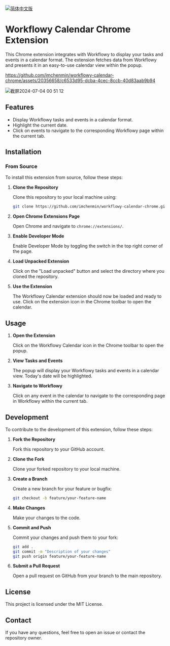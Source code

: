   <a href="./docs/README_CN.md"><img alt="简体中文版" src="https://img.shields.io/badge/简体中文-d9d9d9"></a>
# Workflowy Calendar Chrome Extension

This Chrome extension integrates with Workflowy to display your tasks and events in a calendar format. The extension fetches data from Workflowy and presents it in an easy-to-use calendar view within the popup.

https://github.com/imchenmin/workflowy-calendar-chrome/assets/20356658/c6533d95-dcba-4cec-8ccb-40d83aab9b94


![截屏2024-07-04 00 51 12](https://github.com/imchenmin/workflowy-calendar-chrome/assets/20356658/59d4761c-4c11-47b2-8feb-f5c3c700aff5)
## Features

- Display Workflowy tasks and events in a calendar format.
- Highlight the current date.
- Click on events to navigate to the corresponding Workflowy page within the current tab.

## Installation

### From Source

To install this extension from source, follow these steps:

1. **Clone the Repository**

   Clone this repository to your local machine using:
   ```sh
   git clone https://github.com/imchenmin/workflowy-calendar-chrome.git
   ```

2. **Open Chrome Extensions Page**

   Open Chrome and navigate to `chrome://extensions/`.

3. **Enable Developer Mode**

   Enable Developer Mode by toggling the switch in the top right corner of the page.

4. **Load Unpacked Extension**

   Click on the "Load unpacked" button and select the directory where you cloned the repository.

5. **Use the Extension**

   The Workflowy Calendar extension should now be loaded and ready to use. Click on the extension icon in the Chrome toolbar to open the calendar.

## Usage

1. **Open the Extension**

   Click on the Workflowy Calendar icon in the Chrome toolbar to open the popup.

2. **View Tasks and Events**

   The popup will display your Workflowy tasks and events in a calendar view. Today's date will be highlighted.

3. **Navigate to Workflowy**

   Click on any event in the calendar to navigate to the corresponding page in Workflowy within the current tab.

## Development

To contribute to the development of this extension, follow these steps:

1. **Fork the Repository**

   Fork this repository to your GitHub account.

2. **Clone the Fork**

   Clone your forked repository to your local machine.

3. **Create a Branch**

   Create a new branch for your feature or bugfix:
   ```sh
   git checkout -b feature/your-feature-name
   ```

4. **Make Changes**

   Make your changes to the code.

5. **Commit and Push**

   Commit your changes and push them to your fork:
   ```sh
   git add .
   git commit -m "Description of your changes"
   git push origin feature/your-feature-name
   ```

6. **Submit a Pull Request**

   Open a pull request on GitHub from your branch to the main repository.

## License

This project is licensed under the MIT License.

## Contact

If you have any questions, feel free to open an issue or contact the repository owner.


